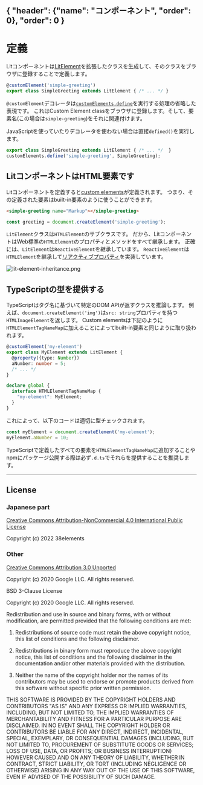 { "header": {"name": "コンポーネント", "order": 0}, "order": 0 }
---
# 定義

Litコンポーネントは[LitElement](https://japanese-document.github.io/lit/api-LitElement.html)を拡張したクラスを生成して、そのクラスをブラウザに登録することで定義します。

```ts
@customElement('simple-greeting')
export class SimpleGreeting extends LitElement { /* ... */ }
```

`@customElement`デコレータは[`customElements.define`](https://developer.mozilla.org/en-US/docs/Web/API/CustomElementRegistry/define)を実行する処理の省略した表現です。
これはCustom Element classをブラウザに登録します。そして、要素名(この場合は`simple-greeting`)をそれに関連付けます。

JavaScriptを使っていたりデコレータを使わない場合は直接`defined()`を実行します。

```js
export class SimpleGreeting extends LitElement { /* ... */  }
customElements.define('simple-greeting', SimpleGreeting);
```

## LitコンポーネントはHTML要素です

Litコンポーネントを定義すると[custom elements](https://developer.mozilla.org/en-US/docs/Web/Web_Components/Using_custom_elements)が定義されます。
つまり、その定義された要素はbuilt-in要素のように使うことができます。

```html
<simple-greeting name="Markup"></simple-greeting>
```

```js
const greeting = document.createElement('simple-greeting');
```

`LitElement`クラスは`HTMLElement`のサブクラスです。
だから、LitコンポーネントはWeb標準の`HTMLElement`のプロパティとメソッドをすべて継承します。
正確には、`LitElement`は`ReactiveElement`を継承しています。
`ReactiveElement`は`HTMLElement`を継承して[リアクティブプロパティ](https://japanese-document.github.io/lit/components-properties.html)を実装しています。

![lit-element-inheritance.png](https://japanese-document.github.io/lit/images/lit-element-inheritance.png)

## TypeScriptの型を提供する

TypeScriptはタグ名に基づいて特定のDOM APIが返すクラスを推論します。
例えば、`document.createElement('img')`は`src: string`プロパティを持つ`HTMLImageElement`を返します。
Custom elementsは下記のように`HTMLElementTagNameMap`に加えることによってbuilt-in要素と同じように取り扱われます。

```ts
@customElement('my-element')
export class MyElement extends LitElement {
  @property({type: Number})
  aNumber: number = 5;
  /* ... */
}

declare global {
  interface HTMLElementTagNameMap {
    "my-element": MyElement;
  }
}
```

これによって、以下のコードは適切に型チェックされます。

```ts
const myElement = document.createElement('my-element');
myElement.aNumber = 10;
```

TypeScriptで定義したすべての要素を`HTMLElementTagNameMap`に追加することや
npmにパッケージ公開する際は必ず`.d.ts`でそれらを提供することを推奨します。

---

## License

### Japanese part

[Creative Commons Attribution-NonCommercial 4.0 International Public License](https://creativecommons.org/licenses/by-nc/4.0/legalcode)

Copyright (c) 2022 38elements

### Other

[Creative Commons Attribution 3.0 Unported](https://creativecommons.org/licenses/by/3.0/deed.en)

Copyright (c) 2020 Google LLC. All rights reserved.

BSD 3-Clause License

Copyright (c) 2020 Google LLC. All rights reserved.

Redistribution and use in source and binary forms, with or without
modification, are permitted provided that the following conditions are met:

1. Redistributions of source code must retain the above copyright notice, this
   list of conditions and the following disclaimer.

2. Redistributions in binary form must reproduce the above copyright notice,
   this list of conditions and the following disclaimer in the documentation
   and/or other materials provided with the distribution.

3. Neither the name of the copyright holder nor the names of its
   contributors may be used to endorse or promote products derived from
   this software without specific prior written permission.

THIS SOFTWARE IS PROVIDED BY THE COPYRIGHT HOLDERS AND CONTRIBUTORS "AS IS"
AND ANY EXPRESS OR IMPLIED WARRANTIES, INCLUDING, BUT NOT LIMITED TO, THE
IMPLIED WARRANTIES OF MERCHANTABILITY AND FITNESS FOR A PARTICULAR PURPOSE ARE
DISCLAIMED. IN NO EVENT SHALL THE COPYRIGHT HOLDER OR CONTRIBUTORS BE LIABLE
FOR ANY DIRECT, INDIRECT, INCIDENTAL, SPECIAL, EXEMPLARY, OR CONSEQUENTIAL
DAMAGES (INCLUDING, BUT NOT LIMITED TO, PROCUREMENT OF SUBSTITUTE GOODS OR
SERVICES; LOSS OF USE, DATA, OR PROFITS; OR BUSINESS INTERRUPTION) HOWEVER
CAUSED AND ON ANY THEORY OF LIABILITY, WHETHER IN CONTRACT, STRICT LIABILITY,
OR TORT (INCLUDING NEGLIGENCE OR OTHERWISE) ARISING IN ANY WAY OUT OF THE USE
OF THIS SOFTWARE, EVEN IF ADVISED OF THE POSSIBILITY OF SUCH DAMAGE.
